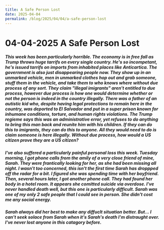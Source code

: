 ```yaml
---
title: A Safe Person Lost
date: 2025-04-04
permalink: /blog/2025/04/04/a-safe-person-lost
---
```


# 04-04-2025 A Safe Person Lost

##### 	This week has been particularly horrible. The economy is in free fall as Trump throws huge tarrifs on every single country. He's so incompetant, he's issued tarrifs on imports from inhabited places like Anticartica. The government is also just disappearing people now. They show up in an unmarked vehicle, men in unmarked clothes hop out and grab someone, stuff them in the vehicle, and take them to who knows where without due process of any sort. They claim "illegal imigrants" aren't entitled to due process, however due process is how one would determine whether or not the person is indeed in the country illegally. There was a father of an autistic kid who, despite having legal protections to remain here in the country, was deported to El Salvador and put in a super prison known for inhumane conditions, torture, and human rights violations. The Trump regieme says this was an administrative error, yet refuses to do anything to bring this man back and reunite him with his children. If they can do this to imigrants, they can do this to anyone. All they would need to do is claim someone is here illegally. Without due process, how would a US citizen prove they are a US citizen?

##### 	I've also suffered a particularly painful personal loss this week. Tuesday morning, I got phone calls from the amily of a very close friend of mine, Sarah. They were frantically looking for her, as she had been missing all night. I wasn't too concerned, this isn't the first time Sarah has droppped off the radar for a bit. I figured she was spending time with her boyfriend. Then, several hours later, I got another phone call. They had found her body in a hotel room. It appears she comitted suicide via overdose. I've never handled death well, but this one is particularly difficult. Sarah was one of my only 2 safe people that I could see in person. She didn't cost me any social energy.

##### Sarah always did her best to make any diffuclt situation better. But... I can't seek solace from Sarah when it's Sarah's death I'm distraught over. I've never lost anyone in this catagory before.

